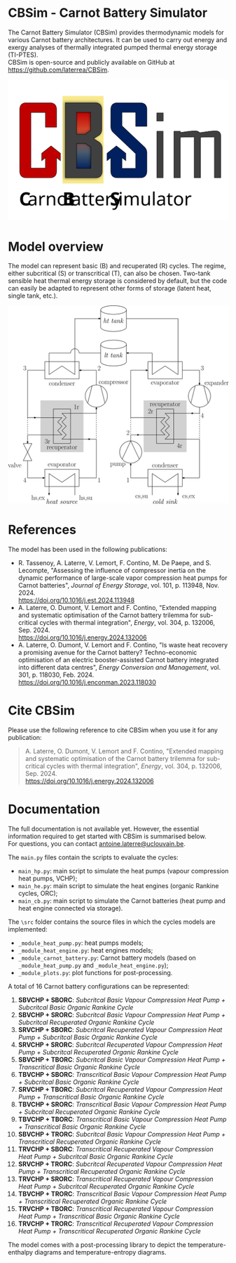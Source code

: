 # CBSim - Carnot Battery Simulator

The Carnot Battery Simulator (CBSim) provides thermodynamic models for various Carnot battery architectures. It can be used to carry out energy and exergy analyses of thermally integrated pumped thermal energy storage (TI-PTES).<br>
CBSim is open-source and publicly available on GitHub at <https://github.com/laterrea/CBSim>.

<p align="center">
  <img src="figs/CBSim_logo.svg" width="600">
</p>

Model overview
==============

The model can represent basic (B) and recuperated (R) cycles. The regime, either subcritical (S) or transcritical (T), can also be chosen. Two-tank sensible heat thermal energy storage is considered by default, but the code can easily be adapted to represent other forms of storage (latent heat, single tank, etc.).
<p align="center">
  <img src="figs/cb_architecture.svg" width="550">
</p>

References
==========

The model has been used in the following publications:
* R. Tassenoy, A. Laterre, V. Lemort, F. Contino, M. De Paepe, and S. Lecompte, "Assessing the influence of compressor inertia on the dynamic performance of large-scale vapor compression heat pumps for Carnot batteries", *Journal of Energy Storage*, vol. 101, p. 113948, Nov. 2024.<br>
  https://doi.org/10.1016/j.est.2024.113948
* A. Laterre, O. Dumont, V. Lemort and F. Contino, "Extended mapping and systematic optimisation of the Carnot battery trilemma for sub-critical cycles with thermal integration", *Energy*, vol. 304, p. 132006, Sep. 2024.<br>
  https://doi.org/10.1016/j.energy.2024.132006
* A. Laterre, O. Dumont, V. Lemort and F. Contino, "Is waste heat recovery a promising avenue for the Carnot battery? Techno-economic optimisation of an electric booster-assisted Carnot battery integrated into different data centres", *Energy Conversion and Management*, vol. 301, p. 118030, Feb. 2024.<br>
  https://doi.org/10.1016/j.enconman.2023.118030

Cite CBSim
==========

Please use the following reference to cite CBSim when you use it for any publication:
> A. Laterre, O. Dumont, V. Lemort and F. Contino, "Extended mapping and systematic optimisation of the Carnot battery trilemma for sub-critical cycles with thermal integration", *Energy*, vol. 304, p. 132006, Sep. 2024.<br>
  https://doi.org/10.1016/j.energy.2024.132006

Documentation
=============

The full documentation is not available yet. However, the essential information required to get started with CBSim is summarised below.<br>
For questions, you can contact <antoine.laterre@uclouvain.be>.

The ```main.py``` files contain the scripts to evaluate the cycles:
* ```main_hp.py```: main script to simulate the heat pumps (vapour compression heat pumps, VCHP);
* ```main_he.py```: main script to simulate the heat engines (organic Rankine cycles, ORC);
* ```main_cb.py```: main script to simulate the Carnot batteries (heat pump and heat engine connected via storage).

The ```\src``` folder contains the source files in which the cycles models are implemented:
* ```_module_heat_pump.py```: heat pumps models;
* ```_module_heat_engine.py```: heat engines models;
* ```_module_carnot_battery.py```: Carnot battery models (based on ```_module_heat_pump.py``` and ```_module_heat_engine.py```);
* ```_module_plots.py```: plot functions for post-processing.

A total of 16 Carnot battery configurations can be represented:
1. **SBVCHP + SBORC**: _Subcritcal Basic Vapour Compression Heat Pump + Subcritcal Basic Organic Rankine Cycle_
2. **SBVCHP + SRORC**: _Subcritcal Basic Vapour Compression Heat Pump + Subcritcal Recuperated Organic Rankine Cycle_
3. **SRVCHP + SBORC**: _Subcritcal Recuperated Vapour Compression Heat Pump + Subcritcal Basic Organic Rankine Cycle_
4. **SRVCHP + SRORC**: _Subcritcal Recuperated Vapour Compression Heat Pump + Subcritcal Recuperated Organic Rankine Cycle_
5. **SBVCHP + TBORC**: _Subcritcal Basic Vapour Compression Heat Pump + Transcritical Basic Organic Rankine Cycle_
6. **TBVCHP + SBORC**: _Transcritical Basic Vapour Compression Heat Pump + Subcritcal Basic Organic Rankine Cycle_
7. **SRVCHP + TBORC**: _Subcritcal Recuperated Vapour Compression Heat Pump + Transcritical Basic Organic Rankine Cycle_
8. **TBVCHP + SRORC**: _Transcritical Basic Vapour Compression Heat Pump + Subcritcal Recuperated Organic Rankine Cycle_
9. **TBVCHP + TBORC**: _Transcritical Basic Vapour Compression Heat Pump + Transcritical Basic Organic Rankine Cycle_
10. **SBVCHP + TRORC**: _Subcritcal Basic Vapour Compression Heat Pump + Transcritical Recuperated Organic Rankine Cycle_
11. **TRVCHP + SBORC**: _Transcritical Recuperated Vapour Compression Heat Pump + Subcritcal Basic Organic Rankine Cycle_
12. **SRVCHP + TRORC**: _Subcritcal Recuperated Vapour Compression Heat Pump + Transcritical Recuperated Organic Rankine Cycle_
13. **TRVCHP + SRORC**: _Transcritical Recuperated Vapour Compression Heat Pump + Subcritcal Recuperated Organic Rankine Cycle_
14. **TBVCHP + TRORC**: _Transcritical Basic Vapour Compression Heat Pump + Transcritical Recuperated Organic Rankine Cycle_
15. **TRVCHP + TBORC**: _Transcritical Recuperated Vapour Compression Heat Pump + Transcritical Basic Organic Rankine Cycle_
16. **TRVCHP + TRORC**: _Transcritical Recuperated Vapour Compression Heat Pump + Transcritical Recuperated Organic Rankine Cycle_

The model comes with a post-processing library to depict the temperature-enthalpy diagrams and temperature-entropy diagrams.
<div style="display: flex; justify-content: center; gap: 20px; text-align: center;">
  <figure>
    <img src="figs/Th_SRVCHP.svg" width="49%">
  </figure>
  <figure>
    <img src="figs/Th_TRVCHP.svg" width="49%">
  </figure>
  <figure>
    <img src="figs/Th_SRORC.svg" width="49%">
  </figure>
  <figure>
    <img src="figs/Th_TRORC.svg" width="49%">
  </figure>
  <figure>
    <img src="figs/Ts_SRVCHP_SRORC.svg" width="49%">
  </figure>
  <figure>
    <img src="figs/Ts_TRVCHP_TRORC.svg" width="49%">
  </figure>
</div>
